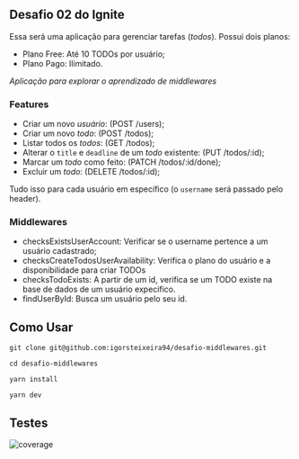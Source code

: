## Desafio 02 do Ignite

Essa será uma aplicação para gerenciar tarefas (*todos*). Possui dois planos:
 - Plano Free: Até 10 TODOs por usuário;
 - Plano Pago: Ilimitado.
 
*Aplicação para explorar o aprendizado de middlewares*

### Features

- Criar um novo *usuário*: (POST /users);
- Criar um novo *todo*: (POST /todos);
- Listar todos os *todos*: (GET /todos);
- Alterar o `title` e `deadline` de um *todo* existente: (PUT /todos/:id);
- Marcar um *todo* como feito: (PATCH /todos/:id/done);
- Excluir um *todo*: (DELETE /todos/:id);

Tudo isso para cada usuário em específico (o `username` será passado pelo header). 

### Middlewares
- checksExistsUserAccount: Verificar se o username pertence a um usuário cadastrado;
- checksCreateTodosUserAvailability: Verifica o plano do usuário e a disponibilidade para criar TODOs
- checksTodoExists: A partir de um id, verifica se um TODO existe na base de dados de um usuário expecifico.
- findUserById: Busca um usuário pelo seu id.

## Como Usar

```shell
git clone git@github.com:igorsteixeira94/desafio-middlewares.git

cd desafio-middlewares

yarn install

yarn dev
```


## Testes

![coverage](https://user-images.githubusercontent.com/47749249/113954218-d3b89780-97ef-11eb-8f47-bdb525576c0e.png)
